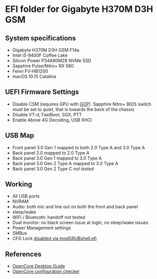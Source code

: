 # EFI folder for Gigabyte H370M D3H GSM

## System specifications
- Gigabyte H370M D3H GSM F14a
- Intel i5-9400F Coffee Lake
- Silicon Power P34A80M28 NVMe SSD
- Sapphire Pulse/Nitro+ RX 580
- Fenvi FV-HB1200
- macOS 10.15 Catalina

## UEFI Firmware Settings
* Disable CSM (requires GPU with [GOP](https://uefi.org/sites/default/files/resources/UPFS11_P4_UEFI_GOP_AMD.pdf)). Sapphire Nitro+ BIOS switch must be set to _quiet_, that is towards the back of the chassis
* Disable VT-d, FastBoot, SGX, PTT
* Enable Above 4G Decoding, USB XHCI

## USB Map
* Front panel 3.0 Gen 1 mapped to both 2.0 Type A and 3.0 Type A
* Back panel 2.0 mapped to 2.0 Type A
* Back panel 3.0 Gen 1 mapped to 3.0 Type A
* Back panel 3.0 Gen 2 Type A mapped to 3.0 Type A
* Back panel 3.0 Gen 2 Type C *not tested*

## Working
* All USB ports
* NVRAM
* Audio: both mic and line out on both the front and back panel
* sleep/wake
* WiFi / Bluetooth: handoff not tested
* Dual monitor: no black screen issue at login, no sleep/wake issues
* Power Management settings
* SMBus
* CFG Lock [disabled via modGRUBshell.efi](https://dortania.github.io/OpenCore-Desktop-Guide/extras/msr-lock.html)

## References

* [OpenCore Desktop Guide](https://dortania.github.io/OpenCore-Desktop-Guide/)
* [OpenCore configuration checker](https://opencore.slowgeek.com/)

